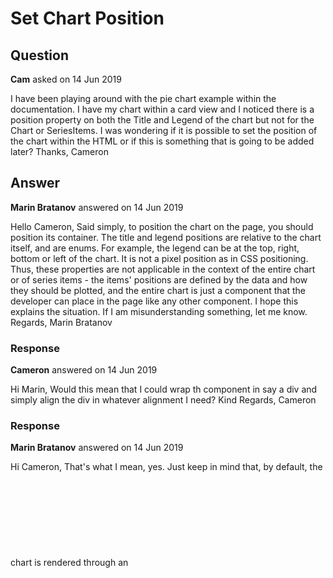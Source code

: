 # Set Chart Position

## Question

**Cam** asked on 14 Jun 2019

I have been playing around with the pie chart example within the documentation. I have my chart within a card view and I noticed there is a position property on both the Title and Legend of the chart but not for the Chart or SeriesItems. I was wondering if it is possible to set the position of the chart within the HTML or if this is something that is going to be added later? Thanks, Cameron

## Answer

**Marin Bratanov** answered on 14 Jun 2019

Hello Cameron, Said simply, to position the chart on the page, you should position its container. The title and legend positions are relative to the chart itself, and are enums. For example, the legend can be at the top, right, bottom or left of the chart. It is not a pixel position as in CSS positioning. Thus, these properties are not applicable in the context of the entire chart or of series items - the items' positions are defined by the data and how they should be plotted, and the entire chart is just a component that the developer can place in the page like any other component. I hope this explains the situation. If I am misunderstanding something, let me know. Regards, Marin Bratanov

### Response

**Cameron** answered on 14 Jun 2019

Hi Marin, Would this mean that I could wrap th component in say a div and simply align the div in whatever alignment I need? Kind Regards, Cameron

### Response

**Marin Bratanov** answered on 14 Jun 2019

Hi Cameron, That's what I mean, yes. Just keep in mind that, by default, the chart is rendered through an <svg> element and some CSS rules may be inherited by its element (text-align is perhaps the most common). If adding some special positioning causes issues with the chart rendering, consider that possibility, and that you can also set the chart's RenderAs to Canvas so it uses a <canvas> context and not <svg>. Regards, Marin Bratanov
